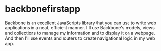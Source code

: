 # backbonefirstapp

Backbone is an excellent JavaScripts library that you can use to write web applications in a neat, efficient manner. I'll use Backbone's models, views and collections to manage my information and to display it on a webpage. And then I'll use events and routers to create navigational logic in my web app.